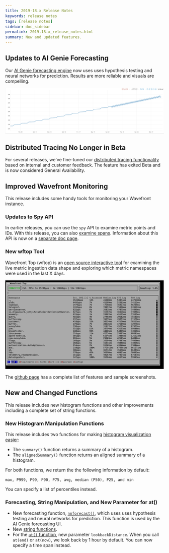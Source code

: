 ```yaml
---
title: 2019-18.x Release Notes
keywords: release notes
tags: [release notes]
sidebar: doc_sidebar
permalink: 2019.18.x_release_notes.html
summary: New and updated features.
---
```


## Updates to AI Genie Forecasting

Our [AI Genie forecasting engine](ai_genie.html) now uses uses hypothesis testing and neural networks for prediction. Results are more reliable and visuals are compelling.

![forecasting cropped](images/ai_genie_forecast_cropped.png)

## Distributed Tracing No Longer in Beta

For several releases, we've fine-tuned our [distributed tracing functionality](tracing_basics.html) based on internal and customer feedback. The feature has exited Beta and is now considered General Availability.

## Improved Wavefront Monitoring

This release includes some handy tools for monitoring your Wavefront instance.

### Updates to Spy API
In earlier releases, you can use the `spy` API to examine metric points and IDs. With this release, you can also [examine spans](wavefront_monitoring_spy.html#getting-ingested-spans). Information about this API is now on a [separate doc page](wavefront_monitoring_spy.html).

### New wftop Tool

Wavefront Top (wftop) is an [open source interactive tool](https://github.com/wavefrontHQ/wftop) for examining the live metric ingestion data shape and exploring which metric namespaces were used in the last X days.

![wftop Browse](images/wftop_browse.png)

The [github page](https://github.com/wavefrontHQ/wftop) has a complete list of features and sample screenshots.

## New and Changed Functions

This release includes new histogram functions and other improvements including a complete set of string functions.

### New Histogram Manipulation Functions

This release includes two functions for making [histogram visualization easier](proxies_histograms.html#using-summary-and-alignedsummary-for-histogram-visualization):
* The `summary()` function returns a summary of a histogram.
* The `alignedSummary()` function returns an aligned summary of a histogram.

For both functions, we return the the following information by default:
```
max, P999, P99, P90, P75, avg, median (P50), P25, and min
```
You can specify a list of percentiles instead.

### Forecasting, String Manipulation, and New Parameter for at()

* New forecasting function, [`nnforecast()`](ts_nnforecast.html), which uses uses hypothesis testing and neural networks for prediction. This function is used by the AI Genie forecasting UI.
* New [string functions](query_language_reference.html#string-functions).
* For the [`at()` function](ts_at.html), new parameter `lookbackDistance`. When you call `at(end)` or `at(now)`, we look back by 1 hour by default. You can now specify a time span instead.
